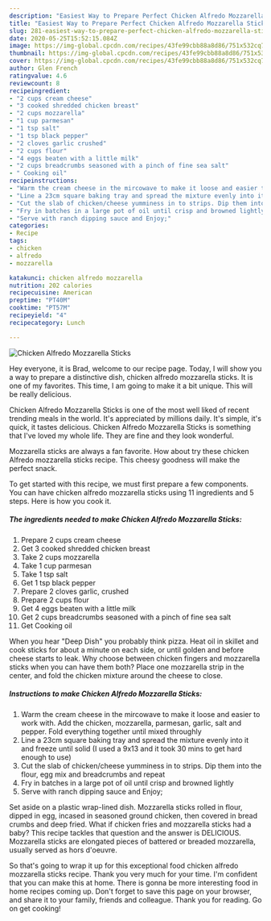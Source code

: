 ```yaml
---
description: "Easiest Way to Prepare Perfect Chicken Alfredo Mozzarella Sticks"
title: "Easiest Way to Prepare Perfect Chicken Alfredo Mozzarella Sticks"
slug: 281-easiest-way-to-prepare-perfect-chicken-alfredo-mozzarella-sticks
date: 2020-05-25T15:52:15.084Z
image: https://img-global.cpcdn.com/recipes/43fe99cbb88a8d86/751x532cq70/chicken-alfredo-mozzarella-sticks-recipe-main-photo.jpg
thumbnail: https://img-global.cpcdn.com/recipes/43fe99cbb88a8d86/751x532cq70/chicken-alfredo-mozzarella-sticks-recipe-main-photo.jpg
cover: https://img-global.cpcdn.com/recipes/43fe99cbb88a8d86/751x532cq70/chicken-alfredo-mozzarella-sticks-recipe-main-photo.jpg
author: Glen French
ratingvalue: 4.6
reviewcount: 8
recipeingredient:
- "2 cups cream cheese"
- "3 cooked shredded chicken breast"
- "2 cups mozzarella"
- "1 cup parmesan"
- "1 tsp salt"
- "1 tsp black pepper"
- "2 cloves garlic crushed"
- "2 cups flour"
- "4 eggs beaten with a little milk"
- "2 cups breadcrumbs seasoned with a pinch of fine sea salt"
- " Cooking oil"
recipeinstructions:
- "Warm the cream cheese in the mircowave to make it loose and easier to work with. Add the chicken, mozzarella, parmesan, garlic, salt and pepper. Fold everything together until mixed throughly"
- "Line a 23cm square baking tray and spread the mixture evenly into it and freeze until solid (I used a 9x13 and it took 30 mins to get hard enough to use)"
- "Cut the slab of chicken/cheese yumminess in to strips. Dip them into the flour, egg mix and breadcrumbs and repeat"
- "Fry in batches in a large pot of oil until crisp and browned lightly"
- "Serve with ranch dipping sauce and Enjoy;"
categories:
- Recipe
tags:
- chicken
- alfredo
- mozzarella

katakunci: chicken alfredo mozzarella 
nutrition: 202 calories
recipecuisine: American
preptime: "PT40M"
cooktime: "PT57M"
recipeyield: "4"
recipecategory: Lunch

---
```



![Chicken Alfredo Mozzarella Sticks](https://img-global.cpcdn.com/recipes/43fe99cbb88a8d86/751x532cq70/chicken-alfredo-mozzarella-sticks-recipe-main-photo.jpg)

Hey everyone, it is Brad, welcome to our recipe page. Today, I will show you a way to prepare a distinctive dish, chicken alfredo mozzarella sticks. It is one of my favorites. This time, I am going to make it a bit unique. This will be really delicious.

Chicken Alfredo Mozzarella Sticks is one of the most well liked of recent trending meals in the world. It's appreciated by millions daily. It's simple, it's quick, it tastes delicious. Chicken Alfredo Mozzarella Sticks is something that I've loved my whole life. They are fine and they look wonderful.

Mozzarella sticks are always a fan favorite. How about try these chicken Alfredo mozzarella sticks recipe. This cheesy goodness will make the perfect snack.


To get started with this recipe, we must first prepare a few components. You can have chicken alfredo mozzarella sticks using 11 ingredients and 5 steps. Here is how you cook it.

<!--inarticleads1-->

##### The ingredients needed to make Chicken Alfredo Mozzarella Sticks:

1. Prepare 2 cups cream cheese
1. Get 3 cooked shredded chicken breast
1. Take 2 cups mozzarella
1. Take 1 cup parmesan
1. Take 1 tsp salt
1. Get 1 tsp black pepper
1. Prepare 2 cloves garlic, crushed
1. Prepare 2 cups flour
1. Get 4 eggs beaten with a little milk
1. Get 2 cups breadcrumbs seasoned with a pinch of fine sea salt
1. Get  Cooking oil


When you hear &#34;Deep Dish&#34; you probably think pizza. Heat oil in skillet and cook sticks for about a minute on each side, or until golden and before cheese starts to leak. Why choose between chicken fingers and mozzarella sticks when you can have them both? Place one mozzarella strip in the center, and fold the chicken mixture around the cheese to close. 

<!--inarticleads2-->

##### Instructions to make Chicken Alfredo Mozzarella Sticks:

1. Warm the cream cheese in the mircowave to make it loose and easier to work with. Add the chicken, mozzarella, parmesan, garlic, salt and pepper. Fold everything together until mixed throughly
1. Line a 23cm square baking tray and spread the mixture evenly into it and freeze until solid (I used a 9x13 and it took 30 mins to get hard enough to use)
1. Cut the slab of chicken/cheese yumminess in to strips. Dip them into the flour, egg mix and breadcrumbs and repeat
1. Fry in batches in a large pot of oil until crisp and browned lightly
1. Serve with ranch dipping sauce and Enjoy;


Set aside on a plastic wrap-lined dish. Mozzarella sticks rolled in flour, dipped in egg, incased in seasoned ground chicken, then covered in bread crumbs and deep fried. What if chicken fries and mozzarella sticks had a baby? This recipe tackles that question and the answer is DELICIOUS. Mozzarella sticks are elongated pieces of battered or breaded mozzarella, usually served as hors d&#39;oeuvre. 

So that's going to wrap it up for this exceptional food chicken alfredo mozzarella sticks recipe. Thank you very much for your time. I'm confident that you can make this at home. There is gonna be more interesting food in home recipes coming up. Don't forget to save this page on your browser, and share it to your family, friends and colleague. Thank you for reading. Go on get cooking!
